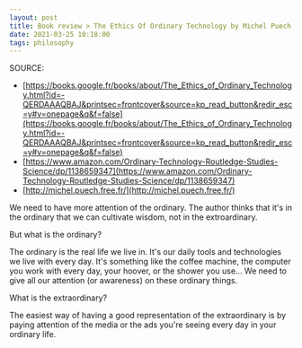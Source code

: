 ```yaml
---
layout: post
title: Book review > The Ethics Of Ordinary Technology by Michel Puech
date: 2021-03-25 10:18:00
tags: philosophy
---
```


SOURCE:

- [https://books.google.fr/books/about/The_Ethics_of_Ordinary_Technology.html?id=-QERDAAAQBAJ&printsec=frontcover&source=kp_read_button&redir_esc=y#v=onepage&q&f=false](https://books.google.fr/books/about/The_Ethics_of_Ordinary_Technology.html?id=-QERDAAAQBAJ&printsec=frontcover&source=kp_read_button&redir_esc=y#v=onepage&q&f=false)
- [https://www.amazon.com/Ordinary-Technology-Routledge-Studies-Science/dp/1138659347](https://www.amazon.com/Ordinary-Technology-Routledge-Studies-Science/dp/1138659347)
- [http://michel.puech.free.fr/](http://michel.puech.free.fr/)

We need to have more attention of the ordinary. The author thinks that it's in the ordinary that we can cultivate wisdom, not in the extroardinary.

But what is the ordinary?

The ordinary is the real life we live in. It's our daily tools and technologies we live with every day. It's something like the coffee machine, the computer you work with every day, your hoover, or the shower you use... We need to give all our attention (or awareness) on these ordinary things.

What is the extraordinary?

The easiest way of having a good representation of the extraordinary is by paying attention of the media or the ads you're seeing every day in your ordinary life.